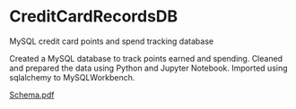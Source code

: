 # CreditCardRecordsDB
MySQL credit card points and spend tracking database

Created a MySQL database to track points earned and spending. Cleaned and prepared the data
using Python and Jupyter Notebook. Imported using sqlalchemy to MySQLWorkbench.



[Schema.pdf](https://github.com/user-attachments/files/17035086/Schema.pdf)

